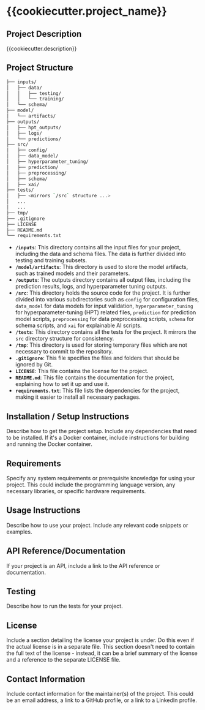 # {{cookiecutter.project_name}}

## Project Description

{{cookiecutter.description}}

## Project Structure

```bash
├── inputs/
│   ├── data/
│   │   ├── testing/
│   │   └── training/
│   └── schema/
├── model/
│   └── artifacts/
├── outputs/
│   ├── hpt_outputs/
│   ├── logs/
│   └── predictions/
├── src/
│   ├── config/
│   ├── data_model/
│   ├── hyperparameter_tuning/
│   ├── prediction/
│   ├── preprocessing/
│   ├── schema/
│   ├── xai/
├── tests/
│   ├── <mirrors `/src` structure ...>
│   ...
│   ...
├── tmp/
├── .gitignore
├── LICENSE
├── README.md
└── requirements.txt
```

- **`/inputs`**: This directory contains all the input files for your project, including the data and schema files. The data is further divided into testing and training subsets.
- **`/model/artifacts`**: This directory is used to store the model artifacts, such as trained models and their parameters.
- **`/outputs`**: The outputs directory contains all output files, including the prediction results, logs, and hyperparameter tuning outputs.
- **`/src`**: This directory holds the source code for the project. It is further divided into various subdirectories such as `config` for configuration files, `data_model` for data models for input validation, `hyperparameter_tuning` for hyperparameter-tuning (HPT) related files, `prediction` for prediction model scripts, `preprocessing` for data preprocessing scripts, `schema` for schema scripts, and `xai` for explainable AI scripts.
- **`/tests`**: This directory contains all the tests for the project. It mirrors the `src` directory structure for consistency.
- **`/tmp`**: This directory is used for storing temporary files which are not necessary to commit to the repository.
- **`.gitignore`**: This file specifies the files and folders that should be ignored by Git.
- **`LICENSE`**: This file contains the license for the project.
- **`README.md`**: This file contains the documentation for the project, explaining how to set it up and use it.
- **`requirements.txt`**: This file lists the dependencies for the project, making it easier to install all necessary packages.

## Installation / Setup Instructions

Describe how to get the project setup. Include any dependencies that need to be installed. If it's a Docker container, include instructions for building and running the Docker container.

## Requirements

Specify any system requirements or prerequisite knowledge for using your project. This could include the programming language version, any necessary libraries, or specific hardware requirements.

## Usage Instructions

Describe how to use your project. Include any relevant code snippets or examples.

## API Reference/Documentation

If your project is an API, include a link to the API reference or documentation.

## Testing

Describe how to run the tests for your project.

## License

Include a section detailing the license your project is under. Do this even if the actual license is in a separate file. This section doesn't need to contain the full text of the license - instead, it can be a brief summary of the license and a reference to the separate LICENSE file.

## Contact Information

Include contact information for the maintainer(s) of the project. This could be an email address, a link to a GitHub profile, or a link to a LinkedIn profile.
